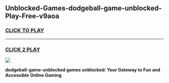 
## Unblocked-Games-dodgeball-game-unblocked-Play-Free-v9aoa
<h3>
<a href="https://premium76.site?title=dodgeball-game-unblocked&ref=09A">CLICK TO PLAY</a></h3>
<hr>

<h3>
<a href="https://premium76.site?title=dodgeball-game-unblocked&ref=09A">CLICK 2 PLAY</a>
  
</h3>

<a href="https://premium76.site?title=dodgeball-game-unblocked&ref=09A"><img src="https://clearcache.store/games.png"></a>


**dodgeball-game-unblocked games unblocked: Your Gateway to Fun and Accessible Online Gaming**
